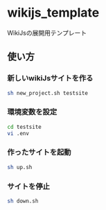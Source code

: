 # wikijs_template

WikiJsの展開用テンプレート

## 使い方

### 新しいwikiJsサイトを作る

```sh
sh new_project.sh testsite
```

### 環境変数を設定

```sh
cd testsite
vi .env
```

### 作ったサイトを起動

```sh
sh up.sh
```

### サイトを停止

```sh
sh down.sh
```
